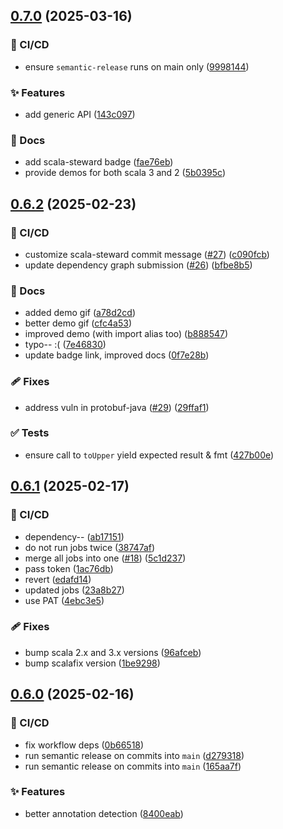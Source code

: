 ## [0.7.0](https://github.com/polentino/redacted/compare/v0.6.2...v0.7.0) (2025-03-16)

### 🤖 CI/CD

* ensure `semantic-release` runs on main only ([9998144](https://github.com/polentino/redacted/commit/999814484b0c9d8d1244160d3b551ee8712090f3))

### ✨ Features

* add generic API ([143c097](https://github.com/polentino/redacted/commit/143c0972f5c0483868397f77ce08af717dde0ca3))

### 📖 Docs

* add scala-steward badge ([fae76eb](https://github.com/polentino/redacted/commit/fae76eb7fc7def004179092a4603dc01b3ef317f))
* provide demos for both scala 3 and 2 ([5b0395c](https://github.com/polentino/redacted/commit/5b0395cd90da21ee4a11573b2a8a5f9afe8a8575))

## [0.6.2](https://github.com/polentino/redacted/compare/v0.6.1...v0.6.2) (2025-02-23)

### 🤖 CI/CD

* customize scala-steward commit message ([#27](https://github.com/polentino/redacted/issues/27)) ([c090fcb](https://github.com/polentino/redacted/commit/c090fcb225bb2425a6c95ea8a285a07df14e97a0))
* update dependency graph submission ([#26](https://github.com/polentino/redacted/issues/26)) ([bfbe8b5](https://github.com/polentino/redacted/commit/bfbe8b5fcb072efa8a8fcd39d3be9f233096b545))

### 📖 Docs

* added demo gif ([a78d2cd](https://github.com/polentino/redacted/commit/a78d2cdd3bb8e922ad8519c493dca68947352ac7))
* better demo gif ([cfc4a53](https://github.com/polentino/redacted/commit/cfc4a5337ef35fc4d271763a279682a7853a9104))
* improved demo (with import alias too) ([b888547](https://github.com/polentino/redacted/commit/b88854733b534c4e0fea69420da5bf92d072b028))
* typo-- :( ([7e46830](https://github.com/polentino/redacted/commit/7e4683068594d67314f92ec7b46f35b2dfb56143))
* update badge link, improved docs ([0f7e28b](https://github.com/polentino/redacted/commit/0f7e28ba63829c2318ee5de5ee499ceb0083e1fb))

### 🩹 Fixes

* address vuln in protobuf-java ([#29](https://github.com/polentino/redacted/issues/29))  ([29ffaf1](https://github.com/polentino/redacted/commit/29ffaf1ce484e7afee9bf6f62453f5ca390255a2))

### ✅ Tests

* ensure call to `toUpper` yield expected result & fmt ([427b00e](https://github.com/polentino/redacted/commit/427b00e28f16472e91c42d32abd43dccb2d3f3b3))

## [0.6.1](https://github.com/polentino/redacted/compare/v0.6.0...v0.6.1) (2025-02-17)

### 🤖 CI/CD

* dependency-- ([ab17151](https://github.com/polentino/redacted/commit/ab171511cb0433afbdd30404351c9d8e0f2e71aa))
* do not run jobs twice ([38747af](https://github.com/polentino/redacted/commit/38747af38640066018b1348eb1ea9490f18d69ec))
* merge all jobs into one ([#18](https://github.com/polentino/redacted/issues/18)) ([5c1d237](https://github.com/polentino/redacted/commit/5c1d23793e41ca94e19701059b070d11d5d36cb1))
* pass token ([1ac76db](https://github.com/polentino/redacted/commit/1ac76db3de4060dc6d1ff9e9431868e87e60ed4b))
* revert ([edafd14](https://github.com/polentino/redacted/commit/edafd14f3b54988c8b80a18fc32edef125ccc8eb))
* updated jobs ([23a8b27](https://github.com/polentino/redacted/commit/23a8b274024002c12c2a802ab795081c2f0fb689))
* use PAT ([4ebc3e5](https://github.com/polentino/redacted/commit/4ebc3e56921ef87177d99a785c556a06fd4da564))

### 🩹 Fixes

* bump scala 2.x and 3.x versions ([96afceb](https://github.com/polentino/redacted/commit/96afceb9d0caf9ebe7be19b9762bfdae1b402be9))
* bump scalafix version ([1be9298](https://github.com/polentino/redacted/commit/1be929817f07116d8e8affcbb616e39ffe3d2c1e))

## [0.6.0](https://github.com/polentino/redacted/compare/v0.5.1...v0.6.0) (2025-02-16)

### 🤖 CI/CD

* fix workflow deps ([0b66518](https://github.com/polentino/redacted/commit/0b6651834624c183ff020ec661516cc9f962534f))
* run semantic release on commits into `main` ([d279318](https://github.com/polentino/redacted/commit/d279318f5fb947c43d3e00eabb3179a4ba39521d))
* run semantic release on commits into `main` ([165aa7f](https://github.com/polentino/redacted/commit/165aa7f0d5435d19958457120c2e0986852330d1))

### ✨ Features

* better annotation detection ([8400eab](https://github.com/polentino/redacted/commit/8400eab73654a2fe421204ddcc8a2e8614525b2a))
